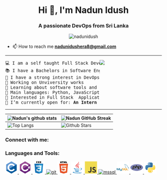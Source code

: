 <h1 align="center">Hi 👋, I'm Nadun Idush</h1>
<h3 align="center">A passionate DevOps from Sri Lanka</h3>

<p align="center"> <img src="https://komarev.com/ghpvc/?username=nadunidush&label=Profile%20views&color=0e75b6&style=flat" alt="nadunidush" /> </p>

- 📫 How to reach me **nadunidushera8@gmail.com**


<hr>
<picture> <img align="right" src="https://media.giphy.com/media/SWoSkN6DxTszqIKEqv/giphy.gif" width = 200px></picture>

<pre>
💻 I am a self taught Full Stack Developer and a DevOps
📚 I have a Bachelors in Software Engineering from the University NSBM
📝 I have a strong interest in DevOps and Mobile App Development
🔭 Working on Unviversity works
🌱 Learning about software tools and full stack development stuff
🌟 Main languages: Python, JavaScript, Java
🚩 Interested in Full Stack  Application development
🤔 I’m currently open for: <b>An Intern</b> or a new <b>job opportunity</b>
</pre>
<hr>

| ![Nadun's github stats](https://github-readme-stats.vercel.app/api?username=nadunidush&show_icons=true&theme=tokyonight) | ![Nadun GitHub Streak](https://github-readme-streak-stats.herokuapp.com/?user=nadunidush&theme=tokyonight) |
| --- | --- |
| ![Top Langs](https://github-readme-stats.vercel.app/api/top-langs/?username=nadunidush&theme=tokyonight) | ![Github Stars](https://github-readme-stats.vercel.app/api?username=nadunidush&show_icons=true&locale=en&count_private=true&hide_rank=true&custom_title=My%20GitHub%20Stats&disable_animations=true&theme=tokyonight) |

<h3 align="left">Connect with me:</h3>
<p align="left">
</p>

<h3 align="left">Languages and Tools:</h3>
<p align="left"> <a href="https://www.cprogramming.com/" target="_blank" rel="noreferrer"> <img src="https://raw.githubusercontent.com/devicons/devicon/master/icons/c/c-original.svg" alt="c" width="40" height="40"/> </a> <a href="https://www.w3schools.com/cs/" target="_blank" rel="noreferrer"> <img src="https://raw.githubusercontent.com/devicons/devicon/master/icons/csharp/csharp-original.svg" alt="csharp" width="40" height="40"/> </a> <a href="https://www.w3schools.com/css/" target="_blank" rel="noreferrer"> <img src="https://raw.githubusercontent.com/devicons/devicon/master/icons/css3/css3-original-wordmark.svg" alt="css3" width="40" height="40"/> </a> <a href="https://git-scm.com/" target="_blank" rel="noreferrer"> <img src="https://www.vectorlogo.zone/logos/git-scm/git-scm-icon.svg" alt="git" width="40" height="40"/> </a> <a href="https://www.w3.org/html/" target="_blank" rel="noreferrer"> <img src="https://raw.githubusercontent.com/devicons/devicon/master/icons/html5/html5-original-wordmark.svg" alt="html5" width="40" height="40"/> </a> <a href="https://www.java.com" target="_blank" rel="noreferrer"> <img src="https://raw.githubusercontent.com/devicons/devicon/master/icons/java/java-original.svg" alt="java" width="40" height="40"/> </a> <a href="https://developer.mozilla.org/en-US/docs/Web/JavaScript" target="_blank" rel="noreferrer"> <img src="https://raw.githubusercontent.com/devicons/devicon/master/icons/javascript/javascript-original.svg" alt="javascript" width="40" height="40"/> </a> <a href="https://www.microsoft.com/en-us/sql-server" target="_blank" rel="noreferrer"> <img src="https://www.svgrepo.com/show/303229/microsoft-sql-server-logo.svg" alt="mssql" width="40" height="40"/> </a> <a href="https://www.mysql.com/" target="_blank" rel="noreferrer"> <img src="https://raw.githubusercontent.com/devicons/devicon/master/icons/mysql/mysql-original-wordmark.svg" alt="mysql" width="40" height="40"/> </a> <a href="https://www.php.net" target="_blank" rel="noreferrer"> <img src="https://raw.githubusercontent.com/devicons/devicon/master/icons/php/php-original.svg" alt="php" width="40" height="40"/> </a> <a href="https://www.python.org" target="_blank" rel="noreferrer"> <img src="https://raw.githubusercontent.com/devicons/devicon/master/icons/python/python-original.svg" alt="python" width="40" height="40"/> </a> </p>


